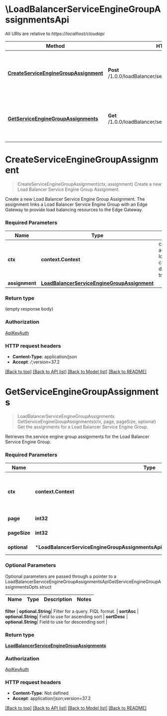 # \LoadBalancerServiceEngineGroupAssignmentsApi

All URIs are relative to *https://localhost/cloudapi*

Method | HTTP request | Description
------------- | ------------- | -------------
[**CreateServiceEngineGroupAssignment**](LoadBalancerServiceEngineGroupAssignmentsApi.md#CreateServiceEngineGroupAssignment) | **Post** /1.0.0/loadBalancer/serviceEngineGroups/assignments | Create a new Load Balancer Service Engine Group Assignment.
[**GetServiceEngineGroupAssignments**](LoadBalancerServiceEngineGroupAssignmentsApi.md#GetServiceEngineGroupAssignments) | **Get** /1.0.0/loadBalancer/serviceEngineGroups/assignments | Get the assignments for a Load Balancer Service Engine Group.


# **CreateServiceEngineGroupAssignment**
> CreateServiceEngineGroupAssignment(ctx, assignment)
Create a new Load Balancer Service Engine Group Assignment.

Create a new Load Balancer Service Engine Group Assignment. The assignment links a Load Balancer Service Engine Group with an Edge Gateway to provide load balancing resources to the Edge Gateway. 

### Required Parameters

Name | Type | Description  | Notes
------------- | ------------- | ------------- | -------------
 **ctx** | **context.Context** | context for authentication, logging, cancellation, deadlines, tracing, etc.
  **assignment** | [**LoadBalancerServiceEngineGroupAssignment**](LoadBalancerServiceEngineGroupAssignment.md)|  | 

### Return type

 (empty response body)

### Authorization

[ApiKeyAuth](../README.md#ApiKeyAuth)

### HTTP request headers

 - **Content-Type**: application/json
 - **Accept**: *_/_*;version=37.2

[[Back to top]](#) [[Back to API list]](../README.md#documentation-for-api-endpoints) [[Back to Model list]](../README.md#documentation-for-models) [[Back to README]](../README.md)

# **GetServiceEngineGroupAssignments**
> LoadBalancerServiceEngineGroupAssignments GetServiceEngineGroupAssignments(ctx, page, pageSize, optional)
Get the assignments for a Load Balancer Service Engine Group.

Retrieves the service engine group assignments for the Load Balancer Service Engine Group. 

### Required Parameters

Name | Type | Description  | Notes
------------- | ------------- | ------------- | -------------
 **ctx** | **context.Context** | context for authentication, logging, cancellation, deadlines, tracing, etc.
  **page** | **int32**| Page to fetch, zero offset. | [default to 1]
  **pageSize** | **int32**| Results per page to fetch. | [default to 25]
 **optional** | ***LoadBalancerServiceEngineGroupAssignmentsApiGetServiceEngineGroupAssignmentsOpts** | optional parameters | nil if no parameters

### Optional Parameters
Optional parameters are passed through a pointer to a LoadBalancerServiceEngineGroupAssignmentsApiGetServiceEngineGroupAssignmentsOpts struct

Name | Type | Description  | Notes
------------- | ------------- | ------------- | -------------


 **filter** | **optional.String**| Filter for a query.  FIQL format. | 
 **sortAsc** | **optional.String**| Field to use for ascending sort | 
 **sortDesc** | **optional.String**| Field to use for descending sort | 

### Return type

[**LoadBalancerServiceEngineGroupAssignments**](LoadBalancerServiceEngineGroupAssignments.md)

### Authorization

[ApiKeyAuth](../README.md#ApiKeyAuth)

### HTTP request headers

 - **Content-Type**: Not defined
 - **Accept**: application/json;version=37.2

[[Back to top]](#) [[Back to API list]](../README.md#documentation-for-api-endpoints) [[Back to Model list]](../README.md#documentation-for-models) [[Back to README]](../README.md)


